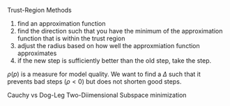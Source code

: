 Trust-Region Methods
1. find an approximation function
2. find the direction such that you have the minimum of the approximation function that is within the trust region
3. adjust the radius based on how well the approxmiation function approximates
4. if the new step is sufficiently better than the old step, take the step.

$\rho(p)$ is a measure for model quality. We want to find a $\Delta$ such that it prevents bad steps ($\rho < 0$) but does not shorten good steps.

Cauchy vs Dog-Leg
Two-Diimensional Subspace minimization
